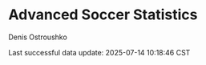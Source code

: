 # Advanced Soccer Statistics
Denis Ostroushko

<!-- gfm -->

Last successful data update: 2025-07-14 10:18:46 CST

